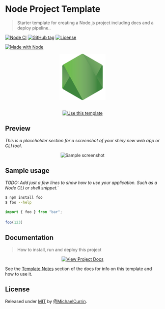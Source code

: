 # Node Project Template
> Starter template for creating a Node.js project including docs and a deploy pipeline..

<!-- Badges generated with: https://michaelcurrin.github.io/badge-generator/ -->

[![Node CI](https://github.com/MichaelCurrin/node-project-template/workflows/Node%20CI/badge.svg)](https://github.com/MichaelCurrin/node-project-template/actions?query=workflow:"Node+CI")
[![GitHub tag](https://img.shields.io/github/tag/MichaelCurrin/node-project-template)](https://github.com/MichaelCurrin/node-project-template/releases/)
[![License](https://img.shields.io/badge/License-MIT-blue)](#license)

[![Made with Node](https://img.shields.io/badge/dynamic/json?label=node&query=%24.engines%5B%22node%22%5D&url=https%3A%2F%2Fraw.githubusercontent.com%2FMichaelCurrin%2Fnode-project-template/%2Fmaster%2Fpackage.json&logo=node.js&logoColor=white)](https://nodejs.org "Go to Node.js homepage")

<div align="center">
    <a href="https://nodejs.org">  
        <img src="https://raw.githubusercontent.com/github/explore/master/topics/nodejs/nodejs.png"
             alt="node icon"
             title="Node.js"
             width="150" height="150" />
    </a>
</div>

<br>

<!-- TODO: Remove this badge when creating a new app from this template -->

<div align="center">

[![Use this template](https://img.shields.io/badge/Generate-Use_this_template-2ea44f?style=for-the-badge)](https://github.com/MichaelCurrin/node-project-template/generate)

</div>


## Preview

_This is a placeholder section for a screenshot of your shiny new web app or CLI tool_.

<!-- TODO Replace sample.png in the repo with your own image and then remove the indentation to turn this from a code block to actual markdown image. -->

<div align="center">
    <img src="/sample.png" alt="Sample screenshot" title="Sample screenshot" />
</div>


## Sample usage

_TODO: Add just a few lines to show how to use your application. Such as a Node CLI or shell snippet._`

```sh
$ npm install foo
$ foo --help
```

```javascript
import { foo } from "bar";

foo(123)
```


## Documentation
> How to install, run and deploy this project

<div align="center">
    
[![View Project Docs](https://img.shields.io/badge/View-Project_Docs-blue?style=for-the-badge)](/docs/)

</div>

<!-- TODO delete this note on a new project -->

See the [Template Notes](/docs/template-notes/) section of the docs for info on this template and how to use it.


## License

Released under [MIT](/LICENSE) by [@MichaelCurrin](https://github.com/MichaelCurrin).
